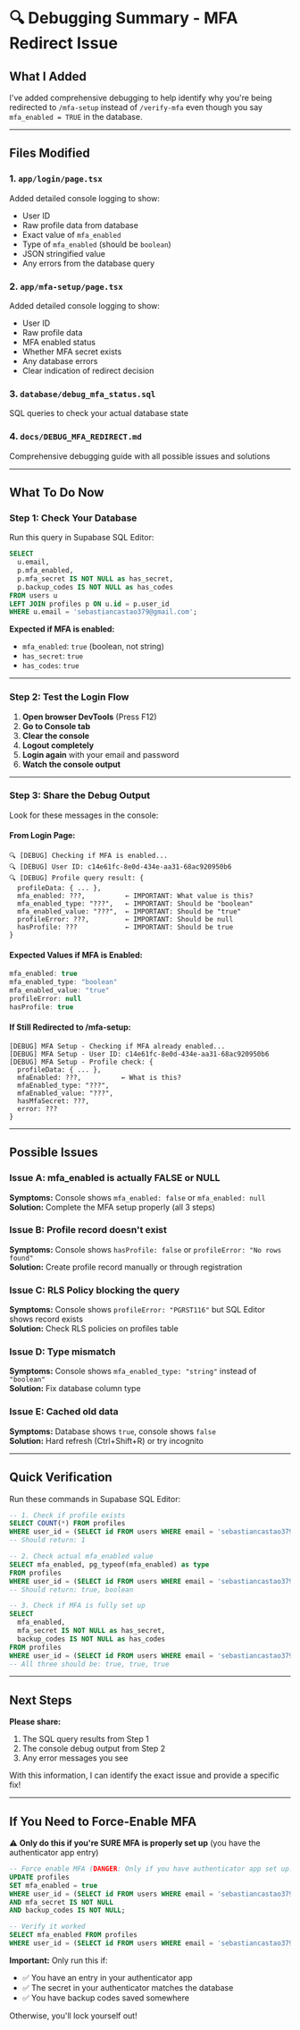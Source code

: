 # 🔍 Debugging Summary - MFA Redirect Issue

## What I Added

I've added comprehensive debugging to help identify why you're being redirected to `/mfa-setup` instead of `/verify-mfa` even though you say `mfa_enabled = TRUE` in the database.

---

## Files Modified

### 1. `app/login/page.tsx`
Added detailed console logging to show:
- User ID
- Raw profile data from database
- Exact value of `mfa_enabled`
- Type of `mfa_enabled` (should be `boolean`)
- JSON stringified value
- Any errors from the database query

### 2. `app/mfa-setup/page.tsx`
Added detailed console logging to show:
- User ID
- Raw profile data
- MFA enabled status
- Whether MFA secret exists
- Any database errors
- Clear indication of redirect decision

### 3. `database/debug_mfa_status.sql`
SQL queries to check your actual database state

### 4. `docs/DEBUG_MFA_REDIRECT.md`
Comprehensive debugging guide with all possible issues and solutions

---

## What To Do Now

### Step 1: Check Your Database

Run this query in Supabase SQL Editor:

```sql
SELECT 
  u.email,
  p.mfa_enabled,
  p.mfa_secret IS NOT NULL as has_secret,
  p.backup_codes IS NOT NULL as has_codes
FROM users u
LEFT JOIN profiles p ON u.id = p.user_id
WHERE u.email = 'sebastiancastao379@gmail.com';
```

**Expected if MFA is enabled:**
- `mfa_enabled`: `true` (boolean, not string)
- `has_secret`: `true`
- `has_codes`: `true`

---

### Step 2: Test the Login Flow

1. **Open browser DevTools** (Press F12)
2. **Go to Console tab**
3. **Clear the console**
4. **Logout completely**
5. **Login again** with your email and password
6. **Watch the console output**

---

### Step 3: Share the Debug Output

Look for these messages in the console:

#### From Login Page:
```
🔍 [DEBUG] Checking if MFA is enabled...
🔍 [DEBUG] User ID: c14e61fc-8e0d-434e-aa31-68ac920950b6
🔍 [DEBUG] Profile query result: {
  profileData: { ... },
  mfa_enabled: ???,          ← IMPORTANT: What value is this?
  mfa_enabled_type: "???",   ← IMPORTANT: Should be "boolean"
  mfa_enabled_value: "???",  ← IMPORTANT: Should be "true"
  profileError: ???,         ← IMPORTANT: Should be null
  hasProfile: ???            ← IMPORTANT: Should be true
}
```

#### Expected Values if MFA is Enabled:
```javascript
mfa_enabled: true
mfa_enabled_type: "boolean"
mfa_enabled_value: "true"
profileError: null
hasProfile: true
```

#### If Still Redirected to /mfa-setup:
```
[DEBUG] MFA Setup - Checking if MFA already enabled...
[DEBUG] MFA Setup - User ID: c14e61fc-8e0d-434e-aa31-68ac920950b6
[DEBUG] MFA Setup - Profile check: {
  profileData: { ... },
  mfaEnabled: ???,          ← What is this?
  mfaEnabled_type: "???",
  mfaEnabled_value: "???",
  hasMfaSecret: ???,
  error: ???
}
```

---

## Possible Issues

### Issue A: mfa_enabled is actually FALSE or NULL
**Symptoms:** Console shows `mfa_enabled: false` or `mfa_enabled: null`  
**Solution:** Complete the MFA setup properly (all 3 steps)

### Issue B: Profile record doesn't exist
**Symptoms:** Console shows `hasProfile: false` or `profileError: "No rows found"`  
**Solution:** Create profile record manually or through registration

### Issue C: RLS Policy blocking the query
**Symptoms:** Console shows `profileError: "PGRST116"` but SQL Editor shows record exists  
**Solution:** Check RLS policies on profiles table

### Issue D: Type mismatch
**Symptoms:** Console shows `mfa_enabled_type: "string"` instead of `"boolean"`  
**Solution:** Fix database column type

### Issue E: Cached old data
**Symptoms:** Database shows `true`, console shows `false`  
**Solution:** Hard refresh (Ctrl+Shift+R) or try incognito

---

## Quick Verification

Run these commands in Supabase SQL Editor:

```sql
-- 1. Check if profile exists
SELECT COUNT(*) FROM profiles 
WHERE user_id = (SELECT id FROM users WHERE email = 'sebastiancastao379@gmail.com');
-- Should return: 1

-- 2. Check actual mfa_enabled value
SELECT mfa_enabled, pg_typeof(mfa_enabled) as type
FROM profiles
WHERE user_id = (SELECT id FROM users WHERE email = 'sebastiancastao379@gmail.com');
-- Should return: true, boolean

-- 3. Check if MFA is fully set up
SELECT 
  mfa_enabled,
  mfa_secret IS NOT NULL as has_secret,
  backup_codes IS NOT NULL as has_codes
FROM profiles
WHERE user_id = (SELECT id FROM users WHERE email = 'sebastiancastao379@gmail.com');
-- All three should be: true, true, true
```

---

## Next Steps

**Please share:**
1. The SQL query results from Step 1
2. The console debug output from Step 2
3. Any error messages you see

With this information, I can identify the exact issue and provide a specific fix!

---

## If You Need to Force-Enable MFA

⚠️ **Only do this if you're SURE MFA is properly set up** (you have the authenticator app entry)

```sql
-- Force enable MFA (DANGER: Only if you have authenticator app set up!)
UPDATE profiles
SET mfa_enabled = true
WHERE user_id = (SELECT id FROM users WHERE email = 'sebastiancastao379@gmail.com')
AND mfa_secret IS NOT NULL
AND backup_codes IS NOT NULL;

-- Verify it worked
SELECT mfa_enabled FROM profiles
WHERE user_id = (SELECT id FROM users WHERE email = 'sebastiancastao379@gmail.com');
```

**Important:** Only run this if:
- ✅ You have an entry in your authenticator app
- ✅ The secret in your authenticator matches the database
- ✅ You have backup codes saved somewhere

Otherwise, you'll lock yourself out!











